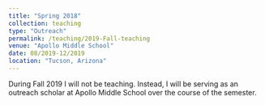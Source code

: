 ```yaml
---
title: "Spring 2018"
collection: teaching
type: "Outreach"
permalink: /teaching/2019-Fall-teaching
venue: "Apollo Middle School"
date: 08/2019-12/2019
location: "Tucson, Arizona"
---
```


During Fall 2019 I will not be teaching. Instead, I will be serving as an outreach scholar at Apollo Middle School over the course of the semester. 
